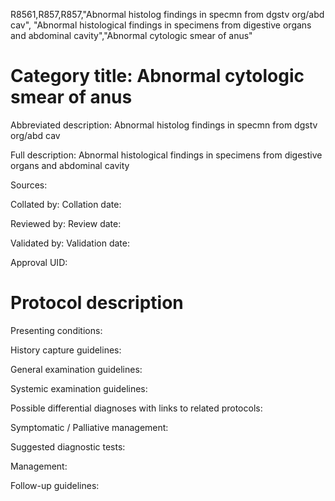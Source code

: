 R8561,R857,R857,"Abnormal histolog findings in specmn from dgstv org/abd cav", "Abnormal histological findings in specimens from digestive organs and abdominal cavity","Abnormal cytologic smear of anus"
# Category title: Abnormal cytologic smear of anus

Abbreviated description: Abnormal histolog findings in specmn from dgstv org/abd cav

Full description: Abnormal histological findings in specimens from digestive organs and abdominal cavity

Sources:

Collated by:
Collation date:

Reviewed by:
Review date:

Validated by:
Validation date:

Approval UID:

# Protocol description

Presenting conditions:

History capture guidelines:

General examination guidelines:

Systemic examination guidelines:

Possible differential diagnoses with links to related protocols:

Symptomatic / Palliative management:

Suggested diagnostic tests:

Management:

Follow-up guidelines:
